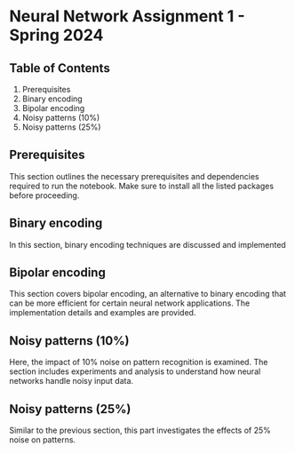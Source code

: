 # Neural Network Assignment 1 - Spring 2024

## Table of Contents
1. Prerequisites
2. Binary encoding
3. Bipolar encoding
4. Noisy patterns (10%)
5. Noisy patterns (25%)

## Prerequisites
This section outlines the necessary prerequisites and dependencies required to run the notebook. Make sure to install all the listed packages before proceeding.

## Binary encoding
In this section, binary encoding techniques are discussed and implemented

## Bipolar encoding
This section covers bipolar encoding, an alternative to binary encoding that can be more efficient for certain neural network applications. The implementation details and examples are provided.

## Noisy patterns (10%)
Here, the impact of 10% noise on pattern recognition is examined. The section includes experiments and analysis to understand how neural networks handle noisy input data.

## Noisy patterns (25%)
Similar to the previous section, this part investigates the effects of 25% noise on patterns. 


